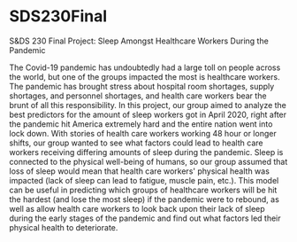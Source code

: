 # SDS230Final
S&amp;DS 230 Final Project: Sleep Amongst Healthcare Workers During the Pandemic

The Covid-19 pandemic has undoubtedly had a large toll on people across the world, but one of the groups impacted the most is healthcare workers. The pandemic has brought stress about hospital room shortages, supply shortages, and personnel shortages, and health care workers bear the brunt of all this responsibility. In this project, our group aimed to analyze the best predictors for the amount of sleep workers got in April 2020, right after the pandemic hit America extremely hard and the entire nation went into lock down. With stories of health care workers working 48 hour or longer shifts, our group wanted to see what factors could lead to health care workers receiving differing amounts of sleep during the pandemic. Sleep is connected to the physical well-being of humans, so our group assumed that loss of sleep would mean that health care workers' physical health was impacted (lack of sleep can lead to fatigue, muscle pain, etc.). This model can be useful in predicting which groups of healthcare workers will be hit the hardest (and lose the most sleep) if the pandemic were to rebound, as well as allow health care workers to look back upon their lack of sleep during the early stages of the pandemic and find out what factors led their physical health to deteriorate. 
